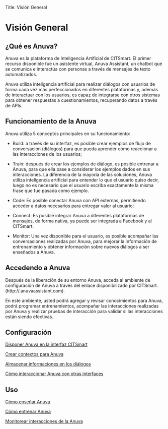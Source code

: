 Title: Visión General
# Visión General

## ¿Qué es Anuva?

Anuva es la plataforma de Inteligencia Artificial de CITSmart. El primer recurso disponible fue un asistente virtual, Anuva Assistant, un chatbot que se comunica e interactúa con personas a través de mensajes de texto automatizados. 

Anuva utiliza inteligencia artificial para realizar diálogos con usuarios de forma cada vez más perfeccionados en diferentes plataformas y, además de interactuar con los usuarios, es capaz de integrarse con otros sistemas para obtener respuestas a cuestionamientos, recuperando datos a través de APIs.

## Funcionamiento de la Anuva

Anuva utiliza 5 conceptos principales en su funcionamiento:

* Build: a través de su interfaz, es posible crear ejemplos de flujo de conversación (diálogos) para que pueda aprender cómo reaccionar a las interacciones de los usuarios;

* Train: después de crear los ejemplos de diálogo, es posible entrenar a Anuva, para que ella pase a considerar los ejemplos dados en sus interacciones. La diferencia de la mayoría de las soluciones, Anuva utiliza inteligencia artificial para entender lo que el usuario quiso decir, luego no es necesario que el usuario escriba exactamente la misma frase que fue pasada como ejemplo.

* Code: Es posible conectar Anuva con API externas, permitiendo acceder a datos necesarios para entregar valor al usuario;

* Connect: Es posible integrar Anuva a diferentes plataformas de mensajes, de forma nativa, ya puede ser integrada a Facebook y al CITSmart.

* Monitor: Una vez disponible para el usuario, es posible acompañar las conversaciones realizadas por Anuva, para mejorar la información de entrenamiento y obtener información sobre nuevos diálogos a ser enseñados a Anuva. 

## Accedendo a Anuva

Después de la liberación de su entorno Anuva, acceda al ambiente de configuración de Anuva a través del enlace disponibilizado por CITSmart. (http://<Su-Instancia>.anuvaassistant.com).

En este ambiente, usted podrá agregar y revisar conocimientos para Anuva, podrá programar entrenamientos, acompañar las interacciones realizadas por Anuva y realizar pruebas de interacción para validar si las interacciones están siendo efectivas.


## Configuración

[Disponer Anuva en la interfaz CITSmart](/es-es/anuva/configuration/anuva-citsmart.html)

[Crear contextos para Anuva](/es-es/anuva/configuration/context-anuva.html)

[Almacenar informaciones en los diálogos](/es-es/anuva/configuration/store-dialog-anuva.html)

[Cómo interaccionar Anuva con otras interfaces](/es-es/anuva/configuration/interact-anuva.html)

## Uso

[Cómo enseñar Anuva](/es-es/anuva/use/teach-anuva.html)

[Cómo entrenar Anuva](/es-es/anuva/use/trainning-anuva.html)

[Monitorear interacciones de la Anuva](/es-es/anuva/use/monitoring-anuva.html)


<!-- !!! tip "About"

    <b>Product/Version:</b> CITSmart | 8.00 &nbsp;&nbsp;
    <b>Updated:</b>04/07/2021 - Anna Martins

